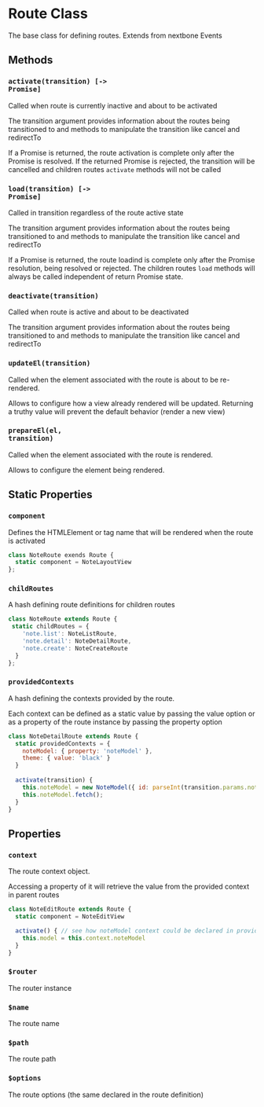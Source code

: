 # Route Class

  The base class for defining routes. Extends from nextbone Events

## Methods

### <code>activate(transition) [-> Promise]</code>

 Called when route is currently inactive and about to be activated

 The transition argument provides information about the routes being
 transitioned to and methods to manipulate the transition like
 cancel and redirectTo

 If a Promise is returned, the route activation is complete only after
 the Promise is resolved. If the returned Promise is rejected, the transition will be cancelled 
 and children routes `activate` methods will not be called
 
### <code>load(transition) [-> Promise]</code>

 Called in transition regardless of the route active state 

 The transition argument provides information about the routes being
 transitioned to and methods to manipulate the transition like
 cancel and redirectTo

 If a Promise is returned, the route loadind is complete only after the 
 Promise resolution, being resolved or rejected. The children routes `load` methods
 will always be called independent of return Promise state.

### <code>deactivate(transition)</code>

 Called when route is active and about to be deactivated

 The transition argument provides information about the routes being
 transitioned to and methods to manipulate the transition like
 cancel and redirectTo

### <code>updateEl(transition)</code>

 Called when the element associated with the route is about to be re-rendered.

Allows to configure how a view already rendered will be updated. Returning
a truthy value will prevent the default behavior (render a new view)

### <code>prepareEl(el, transition)</code>

 Called when the element associated with the route is rendered.

Allows to configure the element being rendered. 

## Static Properties

### <code>component</code>

 Defines the HTMLElement or tag name that will be rendered when the route is activated

```js
class NoteRoute exends Route {
  static component = NoteLayoutView
};
```

### <code>childRoutes</code>

 A hash defining route definitions for children routes

```js
class NoteRoute extends Route {
 static childRoutes = {
    'note.list': NoteListRoute,
    'note.detail': NoteDetailRoute,
    'note.create': NoteCreateRoute
  }
};
```

### <code>providedContexts</code>

 A hash defining the contexts provided by the route.

 Each context can be defined as a static value by passing the value option or as a property of the route instance by passing the property option

```js
class NoteDetailRoute extends Route {
  static providedContexts = {
    noteModel: { property: 'noteModel' },
    theme: { value: 'black' }
  }
 
  activate(transition) {
    this.noteModel = new NoteModel({ id: parseInt(transition.params.noteId) });
    this.noteModel.fetch();
  }  
}
```

## Properties

### <code>context</code>
The route context object.

Accessing a property of it will retrieve the value from the provided context in parent routes

```js
class NoteEditRoute extends Route {
  static component = NoteEditView

  activate() { // see how noteModel context could be declared in providedContext documentation
    this.model = this.context.noteModel
  }
}
```

### <code>$router</code>
The router instance

### <code>$name</code>
The route name

### <code>$path</code>
The route path

### <code>$options</code>
The route options (the same declared in the route definition)